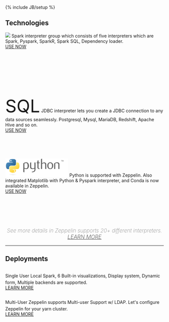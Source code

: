<!--
Licensed under the Apache License, Version 2.0 (the "License");
you may not use this file except in compliance with the License.
You may obtain a copy of the License at

http://www.apache.org/licenses/LICENSE-2.0

Unless required by applicable law or agreed to in writing, software
distributed under the License is distributed on an "AS IS" BASIS,
WITHOUT WARRANTIES OR CONDITIONS OF ANY KIND, either express or implied.
See the License for the specific language governing permissions and
limitations under the License.
-->
{% include JB/setup %}
<div class="tech_deploy">
  <div class="section container">
    <h2>Technologies</h2>
    <div class="border row">
      <div class="border col-md-4 col-sm-4" style="height:200px;">
        <div class="panel-content">
          <label class="_default-text" style="margin-top: 20px;">
            <img src="./assets/themes/zeppelin/img/spark_logo.jpg" width="140px">
          </label>
          <label class="_hover-text">
            Spark interpreter group which consists of five interpreters which are Spark, Pyspark, SparkR, Spark SQL, Dependency loader.<br/>
            <a href="./docs/0.8.0-SNAPSHOT/quickstart/spark_with_zeppelin.html" class="panel-button">USE NOW <span class="glyphicon glyphicon-chevron-right"></span></a>
          </label>                     
        </div>
      </div>
      <div class="border col-md-4 col-sm-4" style="height:200px;">
        <div class="panel-content">
          <label class="_default-text" style="font-size:56px;">SQL</label>
          <label class="_hover-text">
            JDBC interpreter lets you create a JDBC connection to any data sources seamlessly. Postgresql, Mysql, MariaDB, Redshift, Apache Hive and so on.<br/>
            <a href="./docs/0.8.0-SNAPSHOT/quickstart/sql_with_zeppelin.html" class="panel-button">USE NOW <span class="glyphicon glyphicon-chevron-right"></span></a>
          </label>
        </div>
      </div>
      <div class="border col-md-4 col-sm-4" style="height:200px;">
        <div class="panel-content">
          <label class="_default-text" style="margin-top:75px;">
            <img src="./assets/themes/zeppelin/img/python-logo-generic.svg" width="200px">
          </label>
          <label class="_hover-text">
            Python is supported with Zeppelin. Also integrated Matplotlib with Python & Pyspark interpreter, and Conda is now available in Zeppelin.<br/>
            <a href="./docs/0.8.0-SNAPSHOT/quickstart/python_with_zeppelin.html" class="panel-button">USE NOW <span class="glyphicon glyphicon-chevron-right"></span></a>
          </label>
        </div>
      </div>
    </div>
    <div class="col-md-12 col-sm-12 col-xs-12 text-center">
      <p style="text-align:center; margin-top: 20px; font-size: 17px; color: gray; font-weight: 200; font-style: italic; padding-bottom: 0;">
        See more details in Zeppelin supports 20+ different interpreters.
        <a href="/docs/0.8.0-SNAPSHOT/manual/interpreters.html">LEARN MORE <span class="glyphicon glyphicon-chevron-right" style="font-size:15px;"></span></a>
      </p>
    </div>    
    <hr />
    <div class="border row">
      <h2>Deployments</h2>
      <div class="border col-md-6 col-sm-6">
        <p class="panel-content-user">
          <label style="width: 100%;">
            <span class="fa fa-user" style="font-size:30px;position:relative;width:100%;text-align:center;"></span>
            <span class="title-text">Single User</span>            
          </label>
          <label class="content-text">
            Local Spark, 6 Built-in visualizations, Display system, Dynamic form, Multiple backends are supported.<br/>
            <a href="./docs/0.8.0-SNAPSHOT/quickstart/tutorial.html" class="user-button">LEARN MORE</a>
          </label>
        </p>
      </div>
      <div class="border col-md-6 col-sm-6">
        <p class="panel-content-user">
          <label style="width: 100%;">
            <span class="fa fa-users" style="font-size:30px;position:relative;width:100%;text-align:center;"></span>
            <span class="title-text">Multi-User</span>
          </label>
          <label class="content-text">
            Zeppelin supports Multi-user Support w/ LDAP. Let's configure Zeppelin for your yarn cluster.<br/>
            <a href="./docs/0.8.0-SNAPSHOT/usage/other_features/personalized_mode.html" class="user-button">LEARN MORE</a>
          </label>                 
        </p>
      </div>
    </div>
  </div>
</div>
